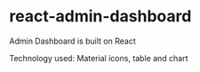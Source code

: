 # react-admin-dashboard

Admin Dashboard is built on React

Technology used: Material icons, table and chart


